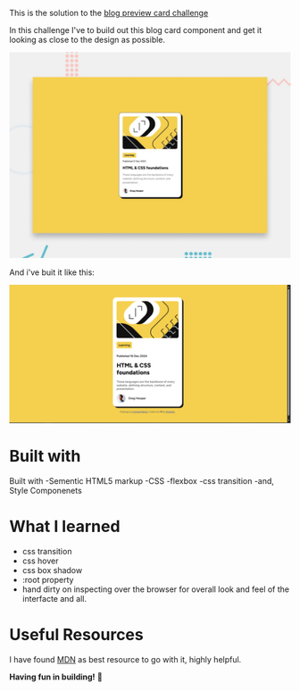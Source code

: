 This is the solution to the [blog preview card challenge](https://www.frontendmentor.io/challenges/blog-preview-card-ckPaj01IcS)

In this challenge I've to build out this blog card component and get it looking as close to the design as possible.

![challange](./preview.jpg)

And i've buit it like this:

![challange](./output.png)


# Built with

Built with
-Sementic HTML5 markup
-CSS
-flexbox
-css transition
-and, Style Componenets

# What I learned

- css transition
- css hover
- css box shadow
- :root property
- hand dirty on inspecting over the browser for overall look and feel of the interfacte and all.

# Useful Resources

I have found [MDN](https://developer.mozilla.org/en-US/) as best resource to go with it, highly helpful.


**Having fun in building!** 🚀
